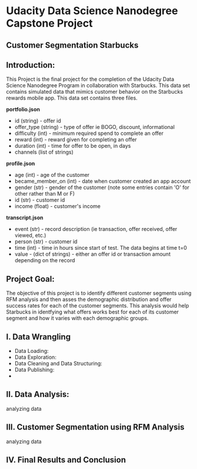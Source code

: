 # Udacity Data Science Nanodegree Capstone Project

## Customer Segmentation Starbucks


## Introduction:

This Project is the final project for the completion of the Udacity Data Science Nanodegree Program in collaboration with Starbucks. This data set contains simulated data that mimics customer behavior on the Starbucks rewards mobile app. This data set contains three files. 

**portfolio.json**


* id (string) - offer id
* offer_type (string) - type of offer ie BOGO, discount, informational
* difficulty (int) - minimum required spend to complete an offer
* reward (int) - reward given for completing an offer
* duration (int) - time for offer to be open, in days
* channels (list of strings)

**profile.json**
* age (int) - age of the customer 
* became_member_on (int) - date when customer created an app account
* gender (str) - gender of the customer (note some entries contain 'O' for other rather than M or F)
* id (str) - customer id
* income (float) - customer's income

**transcript.json**
* event (str) - record description (ie transaction, offer received, offer viewed, etc.)
* person (str) - customer id
* time (int) - time in hours since start of test. The data begins at time t=0
* value - (dict of strings) - either an offer id or transaction amount depending on the record


## Project Goal:

The objective of this project is to identify different customer segments using RFM analysis and then asses the demographic distribution and offer success rates for each of the customer segments. This analysis would help Starbucks in identfying what offers works best for each of its customer segment and how it varies with each demographic groups.  


## I. Data Wrangling
* Data Loading:
* Data Exploration:
* Data Cleaning and Data Structuring:
* Data Publishing:
* 

## II. Data Analysis:
analyzing data

## III. Customer Segmentation using RFM Analysis
analyzing data

## IV. Final Results and Conclusion

